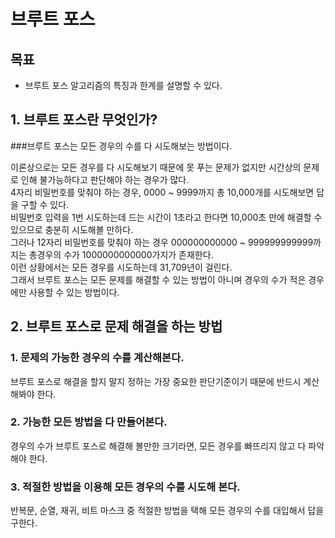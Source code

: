 # 브루트 포스
## 목표
* 브루트 포스 알고리즘의 특징과 한계를 설명할 수 있다.  
  
  
## 1. 브루트 포스란 무엇인가?
###브루트 포스는 모든 경우의 수를 다 시도해보는 방법이다.

이론상으로는 모든 경우를 다 시도해보기 때문에 못 푸는 문제가 없지만 시간상의 문제로 인해 불가능하다고 판단해야 하는 경우가 많다.  
4자리 비밀번호를 맞춰야 하는 경우, 0000 ~ 9999까지 총 10,000개를 시도해보면 답을 구할 수 있다.  
비밀번호 입력을 1번 시도하는데 드는 시간이 1초라고 한다면 10,000초 만에 해결할 수 있으므로 충분히 시도해볼 만하다.  
그러나 12자리 비밀번호를 맞춰야 하는 경우 000000000000 ~ 999999999999까지는 총경우의 수가 1000000000000가지가 존재한다.  
이런 상황에서는 모든 경우를 시도하는데 31,709년이 걸린다.  
그래서 브루트 포스는 모든 문제를 해결할 수 있는 방법이 아니며 경우의 수가 적은 경우에만 사용할 수 있는 방법이다.   
   
## 2. 브루트 포스로 문제 해결을 하는 방법
### 1. 문제의 가능한 경우의 수를 계산해본다.
브루트 포스로 해결을 할지 말지 정하는 가장 중요한 판단기준이기 때문에 반드시 계산해봐야 한다.

### 2. 가능한 모든 방법을 다 만들어본다.
경우의 수가 브루트 포스로 해결해 볼만한 크기라면, 모든 경우를 빠뜨리지 않고 다 파악해야 한다.

### 3. 적절한 방법을 이용해 모든 경우의 수를 시도해 본다.
반복문, 순열, 재귀, 비트 마스크 중 적절한 방법을 택해 모든 경우의 수를 대입해서 답을 구한다.
